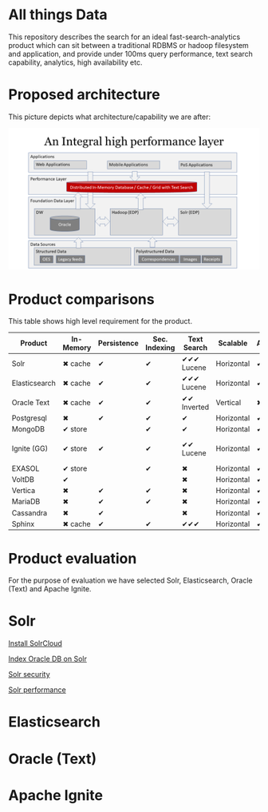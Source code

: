 # All things Data

This repository describes the search for an ideal fast-search-analytics product which can sit between a traditional RDBMS or hadoop filesystem and application, and provide under 100ms query performance, text search capability, analytics, high availability etc.

# Proposed architecture
This picture depicts what architecture/capability we are after:

![Integral Layer](images/integral.png)

# Product comparisons
This table shows high level requirement for the product.

|Product|In-Memory|Persistence|Sec. Indexing|Text Search|Scalable|Availability|DR (CDCR)| Lang.|Release|
|-------|---------|-----------|-------------|-----------|--------|------------|---------|------|-------|
|Solr   | ✖ cache | ✔        | ✔           | ✔✔✔ Lucene| Horizontal  |✔  |✔  | Java |  |    
|Elasticsearch| ✖ cache| ✔   | ✔           | ✔✔✔ Lucene| Horizontal |✔  | ✔ | Java |   |  
|Oracle Text | ✖ cache| ✔    | ✔           | ✔✔ Inverted| Vertical | ✖  |✔  | C  |  |  
|Postgresql| ✖    | ✔        | ✔           | ✔        | Horizontal| ✔ | ✔ | C | 1996 |  
|MongoDB  | ✔ store|          | ✔          | ✔         | Horizontal | ✔ |  ✔| C++ |2009  |
|Ignite (GG)| ✔ store | ✔    | ✔           | ✔✔ Lucene | Horizontal | ✔ |✔  |Java | 2015 / 2007 (GG) | 
|EXASOL| ✔ store |            | ✔           | ✖        | Horizontal | ✔ | ✔ |  |2000  |  
|VoltDB| ✔       |            |             | ✖        | Horizontal | ✔ | ✔ |Java  |  |  
|Vertica|✖       | ✔         | ✔           | ✖        | Horizontal | ✔ |✔  |  | 2005 |  
|MariaDB|✖       | ✔         | ✔           | ✖        | Horizontal |✔  |✔  | C | 2009 |  
|Cassandra|✖     | ✔         |             | ✖        | Horizontal |✔  | ✔ |  Java | 2008 |  
|Sphinx| ✖ cache | ✔         | ✔           | ✔✔✔     | Horizontal | ✔ | ✔ | C++ |2001 |  

# Product evaluation
For the purpose of evaluation we have selected Solr, Elasticsearch, Oracle (Text) and Apache Ignite.

# Solr
 [Install SolrCloud](install-solr-cloud/README.md)
 
 [Index Oracle DB on Solr](index-oracle-db/README.md)
 
 [Solr security](security/README.md)
 
 [Solr performance](solr-performance/README.md)
 
# Elasticsearch


# Oracle (Text)


# Apache Ignite
